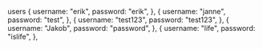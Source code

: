 users
	{
		username: "erik",
		password: "erik",
	},
	{
		username: "janne",
		password: "test",
	},
    {
		username: "test123",
		password: "test123",
	},
    {
		username: "Jakob",
		password: "password",
	},
    {
		username: "life",
		password: "islife",
	},